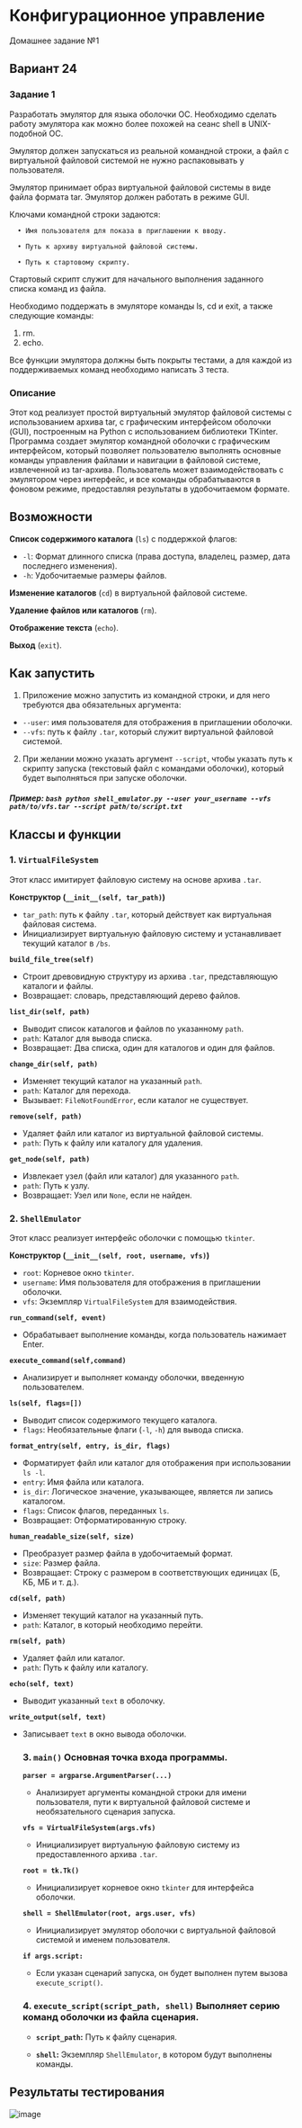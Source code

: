 # Конфигурационное управление
Домашнее задание №1
## Вариант 24
### Задание 1
Разработать эмулятор для языка оболочки ОС. Необходимо сделать работу эмулятора как можно более похожей на сеанс shell в UNIX-подобной ОС.

Эмулятор должен запускаться из реальной командной строки, а файл с виртуальной файловой системой не нужно распаковывать у пользователя.

Эмулятор принимает образ виртуальной файловой системы в виде файла формата tar. Эмулятор должен работать в режиме GUI.

Ключами командной строки задаются:

      • Имя пользователя для показа в приглашении к вводу.
      
      • Путь к архиву виртуальной файловой системы.
      
      • Путь к стартовому скрипту.
      
Стартовый скрипт служит для начального выполнения заданного списка команд из файла.

Необходимо поддержать в эмуляторе команды ls, cd и exit, а также следующие команды:

1. rm.
2. echo.
   
Все функции эмулятора должны быть покрыты тестами, а для каждой из поддерживаемых команд необходимо написать 3 теста.

### Описание

Этот код реализует простой виртуальный эмулятор файловой системы с использованием архива tar, с графическим интерфейсом оболочки (GUI), построенным на Python с использованием библиотеки TKinter.
Программа создает эмулятор командной оболочки с графическим интерфейсом, который позволяет пользователю выполнять основные команды управления файлами и навигации в файловой системе, извлеченной из tar-архива. 
Пользователь может взаимодействовать с эмулятором через интерфейс, и все команды обрабатываются в фоновом режиме, предоставляя результаты в удобочитаемом формате.
## Возможности 
**Список содержимого каталога** (`ls`) с поддержкой флагов: 
- `-l`: Формат длинного списка (права доступа, владелец, размер, дата последнего изменения).
- `-h`: Удобочитаемые размеры файлов.
  
**Изменение каталогов** (`cd`) в виртуальной файловой системе.
  
**Удаление файлов или каталогов** (`rm`).

**Отображение текста** (`echo`).

**Выход** (`exit`).

## Как запустить
1. Приложение можно запустить из командной строки, и для него требуются два обязательных аргумента:
  - `--user`: имя пользователя для отображения в приглашении оболочки.
  - `--vfs`: путь к файлу `.tar`, который служит виртуальной файловой системой.
2. При желании можно указать аргумент `--script`, чтобы указать путь к скрипту запуска (текстовый файл с командами оболочки), который будет выполняться при запуске оболочки.
##### Пример: ```bash python shell_emulator.py --user your_username --vfs path/to/vfs.tar --script path/to/script.txt ```
## Классы и функции 
### 1. `VirtualFileSystem` 
Этот класс имитирует файловую систему на основе архива `.tar`. 

**Конструктор (`__init__(self, tar_path)`)** 

- `tar_path`: путь к файлу `.tar`, который действует как виртуальная файловая система.
- Инициализирует виртуальную файловую систему и устанавливает текущий каталог в `/bs`.
  
**`build_file_tree(self)`**

- Строит древовидную структуру из архива `.tar`, представляющую каталоги и файлы.
- Возвращает: словарь, представляющий дерево файлов.
  
**`list_dir(self, path)`** 

- Выводит список каталогов и файлов по указанному `path`. 
- `path`: Каталог для вывода списка.
- Возвращает: Два списка, один для каталогов и один для файлов.
  
**`change_dir(self, path)`**

 - Изменяет текущий каталог на указанный `path`. 
 - `path`: Каталог для перехода.
- Вызывает: `FileNotFoundError`, если каталог не существует.
  
**`remove(self, path)`** 

- Удаляет файл или каталог из виртуальной файловой системы.
 - `path`: Путь к файлу или каталогу для удаления.
   
**`get_node(self, path)`** 

- Извлекает узел (файл или каталог) для указанного `path`.
- `path`: Путь к узлу.
- Возвращает: Узел или `None`, если не найден.

### 2. `ShellEmulator` 
Этот класс реализует интерфейс оболочки с помощью `tkinter`.

**Конструктор (`__init__(self, root, username, vfs)`)**
 - `root`: Корневое окно `tkinter`. 
 - `username`: Имя пользователя для отображения в приглашении оболочки.
 - `vfs`: Экземпляр `VirtualFileSystem` для взаимодействия.

**`run_command(self, event)`**
 - Обрабатывает выполнение команды, когда пользователь нажимает Enter.
   
**`execute_command(self,command)`**
- Анализирует и выполняет команду оболочки, введенную пользователем.
  
**`ls(self, flags=[])`** 
- Выводит список содержимого текущего каталога.
- `flags`: Необязательные флаги (`-l`, `-h`) для вывода списка.
  
**`format_entry(self, entry, is_dir, flags)`** 
- Форматирует файл или каталог для отображения при использовании `ls -l`. 
- `entry`: Имя файла или каталога. 
- `is_dir`: Логическое значение, указывающее, является ли запись каталогом. 
- `flags`: Список флагов, переданных `ls`.
- Возвращает: Отформатированную строку.
  
**`human_readable_size(self, size)`** 
- Преобразует размер файла в удобочитаемый формат.
- `size`: Размер файла.
- Возвращает: Строку с размером в соответствующих единицах (Б, КБ, МБ и т. д.).
  
**`cd(self, path)`** 
- Изменяет текущий каталог на указанный путь.
- `path`: Каталог, в который необходимо перейти.
  
**`rm(self, path)`** 
- Удаляет файл или каталог. 
- `path`: Путь к файлу или каталогу.
  
**`echo(self, text)`**
- Выводит указанный `text` в оболочку.
  
**`write_output(self, text)`** 
- Записывает `text` в окно вывода оболочки.
  
  ### 3. `main()` Основная точка входа программы.
  
  **`parser = argparse.ArgumentParser(...)`** 
  - Анализирует аргументы командной строки для имени пользователя, пути к виртуальной файловой системе и необязательного сценария запуска.
    
  **`vfs = VirtualFileSystem(args.vfs)`** 
  - Инициализирует виртуальную файловую систему из предоставленного архива `.tar`.
    
  **`root = tk.Tk()`**
   - Инициализирует корневое окно `tkinter` для интерфейса оболочки.
     
  **`shell = ShellEmulator(root, args.user, vfs)`**
   - Инициализирует эмулятор оболочки с виртуальной файловой системой и именем пользователя.
     
   **`if args.script:`** 
   - Если указан сценарий запуска, он будет выполнен путем вызова `execute_script()`.

  ### 4. `execute_script(script_path, shell)` Выполняет серию команд оболочки из файла сценария.
  
  - **`script_path`:** Путь к файлу сценария.
    
  - **`shell`:** Экземпляр `ShellEmulator`, в котором будут выполнены команды.
## Результаты тестирования
![image](https://github.com/user-attachments/assets/90eb1e40-3cf7-4da1-a3e2-bafbe0922b8f)
